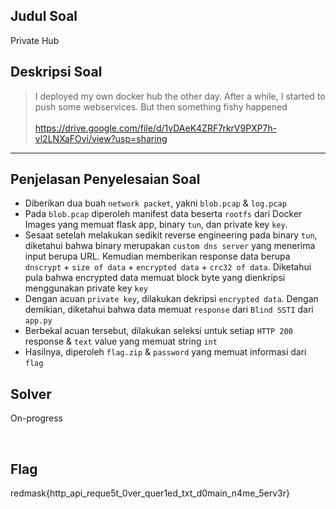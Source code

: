 ## Judul Soal
Private Hub

## Deskripsi Soal

>I deployed my own docker hub the other day. After a while, I started to push some webservices. But then something fishy happened <br><br>https://drive.google.com/file/d/1vDAeK4ZRF7rkrV9PXP7h-vl2LNXaFOvi/view?usp=sharing
---

## Penjelasan Penyelesaian Soal
- Diberikan dua buah `network packet`, yakni `blob.pcap` & `log.pcap`
- Pada `blob.pcap` diperoleh manifest data beserta `rootfs` dari Docker Images yang memuat flask app, binary `tun`, dan private key `key`.
- Sesaat setelah melakukan sedikit reverse engineering pada binary `tun`, diketahui bahwa binary merupakan `custom dns server` yang menerima input berupa URL. Kemudian memberikan response data berupa `dnscrypt` + `size of data` + `encrypted data` + `crc32 of data`. Diketahui pula bahwa encrypted data memuat block byte yang dienkripsi menggunakan private key `key`
- Dengan acuan `private key`, dilakukan dekripsi `encrypted data`. Dengan demikian, diketahui bahwa data memuat `response` dari `Blind SSTI` dari `app.py`
- Berbekal acuan tersebut, dilakukan seleksi untuk setiap `HTTP 200` response & `text` value yang memuat string `int`
- Hasilnya, diperoleh `flag.zip` & `password` yang memuat informasi dari `flag`

## Solver
On-progress

<br>

## Flag
redmask{http_api_reque5t_0ver_quer1ed_txt_d0main_n4me_5erv3r} 
